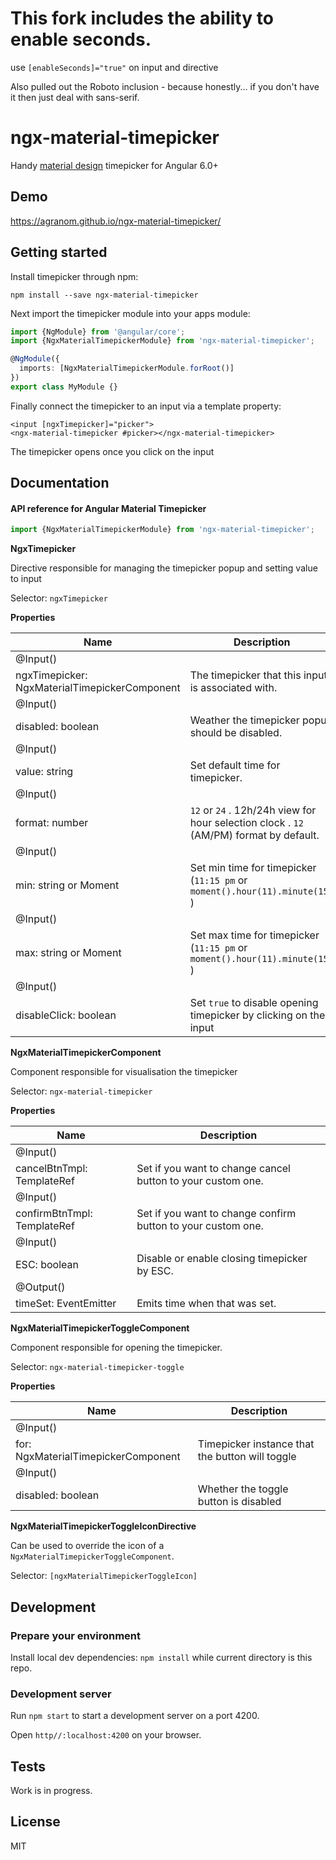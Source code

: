 # This fork includes the ability to enable seconds. 
use ```[enableSeconds]="true"``` on input and directive

Also pulled out the Roboto inclusion - because honestly... if you don't have it then just deal with sans-serif.


# ngx-material-timepicker

Handy [material design](https://material.io/guidelines/components/pickers.html#pickers-time-pickers) timepicker for Angular 6.0+

## Demo

https://agranom.github.io/ngx-material-timepicker/

## Getting started

Install timepicker through npm:
```angular2html
npm install --save ngx-material-timepicker
```
Next import the timepicker module into your apps module:
```typescript
import {NgModule} from '@angular/core';
import {NgxMaterialTimepickerModule} from 'ngx-material-timepicker';

@NgModule({
  imports: [NgxMaterialTimepickerModule.forRoot()]
})
export class MyModule {}
```
Finally connect the timepicker to an input via a template property:
```angular2html
<input [ngxTimepicker]="picker">
<ngx-material-timepicker #picker></ngx-material-timepicker>
```
The timepicker opens once you click on the input 
## Documentation

#### API reference for Angular Material Timepicker
```typescript
import {NgxMaterialTimepickerModule} from 'ngx-material-timepicker';
```
**NgxTimepicker**

Directive responsible for managing the timepicker popup and setting value to input

Selector: `ngxTimepicker`

**Properties**

| Name | Description |
|------|-------------|
| @Input()
  ngxTimepicker: NgxMaterialTimepickerComponent | The timepicker that this input is associated with. | 
| @Input()
  disabled: boolean | Weather the timepicker popup should be disabled. |
| @Input()
  value: string | Set default time for timepicker. |
| @Input()
  format: number | `12` or `24` . 12h/24h view for hour selection clock . `12` (AM/PM) format by default. |
| @Input()
  min: string or Moment | Set min time for timepicker (`11:15 pm` or `moment().hour(11).minute(15)` ) |
| @Input()
  max: string or Moment | Set max time for timepicker (`11:15 pm` or `moment().hour(11).minute(15)` ) |
| @Input()
  disableClick: boolean | Set `true` to disable opening timepicker by clicking on the input |

  
**NgxMaterialTimepickerComponent**

Component responsible for visualisation the timepicker

Selector: `ngx-material-timepicker`

**Properties**


| Name | Description |
|------|-------------|
| @Input()
  cancelBtnTmpl: TemplateRef<Node> |  Set if you want to change cancel button to your custom one. | 
| @Input()
  confirmBtnTmpl: TemplateRef<Node> | Set if you want to change confirm button to your custom one. |
| @Input()
  ESC: boolean | Disable or enable closing timepicker by ESC. |
| @Output()
  timeSet: EventEmitter<string> | Emits time when that was set. |
  
**NgxMaterialTimepickerToggleComponent**

Component responsible for opening the timepicker.

Selector: `ngx-material-timepicker-toggle`

**Properties**


| Name | Description |
|------|-------------|
| @Input()
  for: NgxMaterialTimepickerComponent |  Timepicker instance that the button will toggle | 
| @Input()
  disabled: boolean | Whether the toggle button is disabled |
  
**NgxMaterialTimepickerToggleIconDirective**

Can be used to override the icon of a `NgxMaterialTimepickerToggleComponent`.

Selector: `[ngxMaterialTimepickerToggleIcon]`

## Development

### Prepare your environment

Install local dev dependencies: `npm install` while current directory is this repo.
 
### Development server

Run `npm start` to start a development server on a port 4200.

Open `http//:localhost:4200` on your browser.

## Tests

Work is in progress.

## License

MIT

